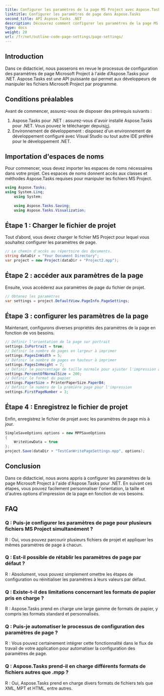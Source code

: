 ```yaml
---
title: Configurer les paramètres de la page MS Project avec Aspose.Tasks
linktitle: Configurer les paramètres de page dans Aspose.Tasks
second_title: API Aspose.Tasks .NET
description: Découvrez comment configurer les paramètres de la page MS Project à l'aide d'Aspose.Tasks pour .NET. Personnalisez l'orientation, la taille et bien plus encore en quelques étapes simples.
type: docs
weight: 20
url: /fr/net/outline-code-page-settings/page-settings/
---
```

## Introduction
Dans ce didacticiel, nous passerons en revue le processus de configuration des paramètres de page Microsoft Project à l'aide d'Aspose.Tasks pour .NET. Aspose.Tasks est une API puissante qui permet aux développeurs de manipuler les fichiers Microsoft Project par programme.
## Conditions préalables
Avant de commencer, assurez-vous de disposer des prérequis suivants :
1.  Aspose.Tasks pour .NET : assurez-vous d'avoir installé Aspose.Tasks pour .NET. Vous pouvez le télécharger depuis[ici](https://releases.aspose.com/tasks/net/).
2. Environnement de développement : disposez d'un environnement de développement configuré avec Visual Studio ou tout autre IDE préféré pour le développement .NET.

## Importation d'espaces de noms
Pour commencer, vous devez importer les espaces de noms nécessaires dans votre projet. Ces espaces de noms donnent accès aux classes et méthodes Aspose.Tasks requises pour manipuler les fichiers MS Project.
```csharp
using Aspose.Tasks;
using System.Linq;
    using System;
    
    using Aspose.Tasks.Saving;
    using Aspose.Tasks.Visualization;
```
## Étape 1 : Charger le fichier de projet
Tout d’abord, vous devez charger le fichier MS Project pour lequel vous souhaitez configurer les paramètres de page.
```csharp
// Le chemin d'accès au répertoire des documents.
string dataDir = "Your Document Directory";
var project = new Project(dataDir + "Project2.mpp");
```
## Étape 2 : accéder aux paramètres de la page
Ensuite, vous accéderez aux paramètres de page du fichier de projet.
```csharp
// Obtenez les paramètres
var settings = project.DefaultView.PageInfo.PageSettings;
```
## Étape 3 : configurer les paramètres de la page
Maintenant, configurons diverses propriétés des paramètres de la page en fonction de vos besoins.
```csharp
// Définir l'orientation de la page sur portrait
settings.IsPortrait = true;
// Définir le nombre de pages en largeur à imprimer
settings.PagesInWidth = 5;
// Définir le nombre de pages en hauteur à imprimer
settings.PagesInHeight = 7;
// Définir le pourcentage de taille normale pour ajuster l'impression à
settings.PercentOfNormalSize = 200;
// Définir le format du papier
settings.PaperSize = PrinterPaperSize.PaperB4;
// Définir le numéro de la première page pour l'impression
settings.FirstPageNumber = 3;
```
## Étape 4 : Enregistrez le fichier de projet
Enfin, enregistrez le fichier de projet avec les paramètres de page mis à jour.
```csharp
SimpleSaveOptions options = new MPPSaveOptions
{
    WriteViewData = true
};
project.Save(dataDir + "TestCanWritePageSettings.mpp", options);
```

## Conclusion
Dans ce didacticiel, nous avons appris à configurer les paramètres de la page Microsoft Project à l'aide d'Aspose.Tasks pour .NET. En suivant ces étapes, vous pouvez facilement personnaliser l'orientation, la taille et d'autres options d'impression de la page en fonction de vos besoins.

## FAQ
### Q : Puis-je configurer les paramètres de page pour plusieurs fichiers MS Project simultanément ?
R : Oui, vous pouvez parcourir plusieurs fichiers de projet et appliquer les mêmes paramètres de page à chacun.
### Q : Est-il possible de rétablir les paramètres de page par défaut ?
R : Absolument, vous pouvez simplement omettre les étapes de configuration ou réinitialiser les paramètres à leurs valeurs par défaut.
### Q : Existe-t-il des limitations concernant les formats de papier pris en charge ?
R : Aspose.Tasks prend en charge une large gamme de formats de papier, y compris les formats standard et personnalisés.
### Q : Puis-je automatiser le processus de configuration des paramètres de page ?
R : Vous pouvez certainement intégrer cette fonctionnalité dans le flux de travail de votre application pour automatiser la configuration des paramètres de page.
### Q : Aspose.Tasks prend-il en charge différents formats de fichiers autres que .mpp ?
R : Oui, Aspose.Tasks prend en charge divers formats de fichiers tels que XML, MPT et HTML, entre autres.